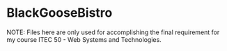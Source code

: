# BlackGooseBistro

NOTE:
Files here are only used for accomplishing the final requirement for my course ITEC 50 - Web Systems and Technologies.
